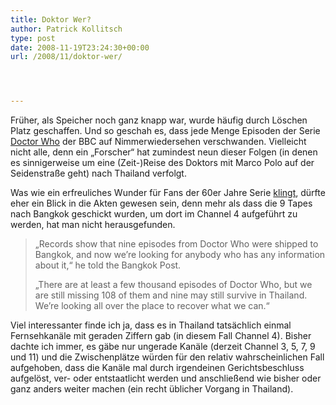 ```yaml
---
title: Doktor Wer?
author: Patrick Kollitsch
type: post
date: 2008-11-19T23:24:30+00:00
url: /2008/11/doktor-wer/




---
```

Fr&uuml;her, als Speicher noch ganz knapp war, wurde h&auml;ufig durch L&ouml;schen Platz geschaffen. Und so geschah es, dass jede Menge Episoden der Serie [Doctor Who][1] der <span class="caps">BBC</span> auf Nimmerwiedersehen verschwanden. Vielleicht nicht alle, denn ein &#8222;Forscher&#8220; hat zumindest neun dieser Folgen (in denen es sinnigerweise um eine (Zeit-)Reise des Doktors mit Marco Polo auf der Seidenstra&szlig;e geht) nach Thailand verfolgt. 

Was wie ein erfreuliches Wunder f&uuml;r Fans der 60er Jahre Serie [klingt][2], d&uuml;rfte eher ein Blick in die Akten gewesen sein, denn mehr als dass die 9 Tapes nach Bangkok geschickt wurden, um dort im Channel 4 aufgef&uuml;hrt zu werden, hat man nicht herausgefunden. 

> &#8222;Records show that nine episodes from Doctor Who were shipped to Bangkok, and now we&#8217;re looking for anybody who has any information about it,&#8220; he told the Bangkok Post.
> 
> &#8222;There are at least a few thousand episodes of Doctor Who, but we are still missing 108 of them and nine may still survive in Thailand. We&#8217;re looking all over the place to recover what we can.&#8220;

Viel interessanter finde ich ja, dass es in Thailand tats&auml;chlich einmal Fernsehkan&auml;le mit geraden Ziffern gab (in diesem Fall Channel 4). Bisher dachte ich immer, es g&auml;be nur ungerade Kan&auml;le (derzeit Channel 3, 5, 7, 9 und 11) und die Zwischenpl&auml;tze w&uuml;rden f&uuml;r den relativ wahrscheinlichen Fall aufgehoben, dass die Kan&auml;le mal durch irgendeinen Gerichtsbeschluss aufgel&ouml;st, ver- oder entstaatlicht werden und anschlie&szlig;end wie bisher oder ganz anders weiter machen (ein recht &uuml;blicher Vorgang in Thailand).

 [1]: http://www.imdb.com/title/tt0056751/
 [2]: http://www.telegraph.co.uk/news/newstopics/celebritynews/3478966/Doctor-Who-tapes-missing-in-Thailand.html